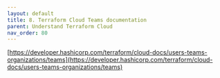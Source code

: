 ```yaml
---
layout: default
title: 8. Terraform Cloud Teams documentation
parent: Understand Terraform Cloud
nav_order: 80
---
```


[https://developer.hashicorp.com/terraform/cloud-docs/users-teams-organizations/teams](https://developer.hashicorp.com/terraform/cloud-docs/users-teams-organizations/teams)